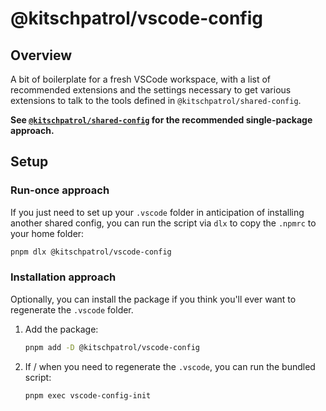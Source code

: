 # @kitschpatrol/vscode-config

## Overview

A bit of boilerplate for a fresh VSCode workspace, with a list of recommended extensions and the settings necessary to get various extensions to talk to the tools defined in `@kitschpatrol/shared-config`.

**See [`@kitschpatrol/shared-config`](https://www.npmjs.com/package/@kitschpatrol/shared-config) for the recommended single-package approach.**

## Setup

### Run-once approach

If you just need to set up your `.vscode` folder in anticipation of installing another shared config, you can run the script via `dlx` to copy the `.npmrc` to your home folder:

```sh
pnpm dlx @kitschpatrol/vscode-config
```

### Installation approach

Optionally, you can install the package if you think you'll ever want to regenerate the `.vscode` folder.

1. Add the package:

   ```sh
   pnpm add -D @kitschpatrol/vscode-config
   ```

2. If / when you need to regenerate the `.vscode`, you can run the bundled script:

   ```sh
   pnpm exec vscode-config-init
   ```
